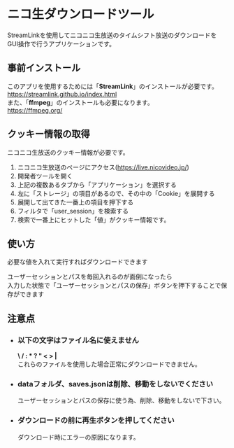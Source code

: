 # ニコ生ダウンロードツール
StreamLinkを使用してニコニコ生放送のタイムシフト放送のダウンロードをGUI操作で行うアプリケーションです。

## 事前インストール
このアプリを使用するためには「**StreamLink**」のインストールが必要です。  
https://streamlink.github.io/index.html  
また、「**ffmpeg**」のインストールも必要になります。  
https://ffmpeg.org/  

## クッキー情報の取得
ニコニコ生放送のクッキー情報が必要です。  
1. ニコニコ生放送のページにアクセス(https://live.nicovideo.jp/)  
2. 開発者ツールを開く  
3. 上記の複数あるタブから「アプリケーション」を選択する  
4. 左に「ストレージ」の項目があるので、その中の「Cookie」を展開する  
5. 展開して出てきた一番上の項目を押下する  
6. フィルタで「user_session」を検索する  
7. 検索で一番上にヒットした「値」がクッキー情報です。  

## 使い方
必要な値を入れて実行すればダウンロードできます  
  
ユーザーセッションとパスを毎回入れるのが面倒になったら  
入力した状態で「ユーザーセッションとパスの保存」ボタンを押下することで保存ができます  


## 注意点
- ### 以下の文字はファイル名に使えません
  **\ / : * ? " < > |**  
  これらのファイルを使用した場合正常にダウンロードできません。  

- ### dataフォルダ、saves.jsonは削除、移動をしないでください
  ユーザーセッションとパスの保存に使う為、削除、移動をしないで下さい。

- ### ダウンロードの前に再生ボタンを押してください
  ダウンロード時にエラーの原因になります。  